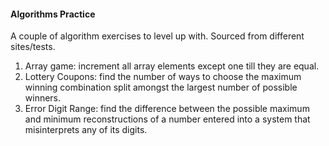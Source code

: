 #### Algorithms Practice

A couple of algorithm exercises to level up with. Sourced from different sites/tests. 
1. Array game: increment all array elements except one till they are equal.
2. Lottery Coupons: find the number of ways to choose the maximum winning combination split amongst the largest number of possible winners. 
3. Error Digit Range: find the difference between the possible maximum and minimum reconstructions of a number entered into a system that misinterprets any of its digits. 